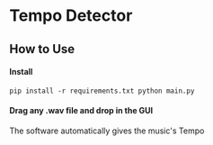 # Tempo Detector 

## How to Use 

#### Install

`
pip install -r requirements.txt
python main.py
`
#### Drag any .wav file and drop in the GUI 

The software automatically gives the music's Tempo

